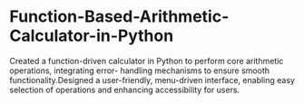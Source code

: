 # Function-Based-Arithmetic-Calculator-in-Python
Created a function-driven calculator in Python to perform core arithmetic operations, integrating error- handling mechanisms to ensure smooth functionality.Designed a user-friendly, menu-driven interface, enabling easy selection of operations and enhancing accessibility for users.
